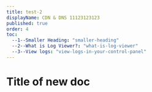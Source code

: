 ```yaml
---
title: test-2
displayName: CDN & DNS 11123123123
published: true
order: 4
toc:
  --1--Smaller Heading: "smaller-heading"
  --2--What is Log Viewer?: "what-is-log-viewer"
  --3--View logs: "view-logs-in-your-control-panel"
---
```


# Title of new doc
